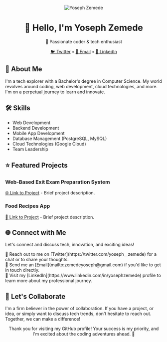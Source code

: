 <!-- Header -->
<p align="center">
  <img src="https://your-image-url.com/your-image.png" alt="Yoseph Zemede">
</p>

<h1 align="center">👋 Hello, I'm Yoseph Zemede</h1>
<p align="center">🚀 Passionate coder & tech enthusiast</p>

<!-- Social Links -->
<p align="center">
  <a href="https://twitter.com/yoseph__zemede">🐦 Twitter</a> •
  <a href="mailto:zemedeyoseph@gmail.com">📧 Email</a> •
  <a href="https://www.linkedin.com/in/yosephzemede">🔗 LinkedIn</a>
</p>

<!-- About Me -->
<h2>🌟 About Me</h2>
<p>I'm a tech explorer with a Bachelor's degree in Computer Science. My world revolves around coding, web development, cloud technologies, and more. I'm on a perpetual journey to learn and innovate.</p>

<!-- Skills -->
<h2>🛠️ Skills</h2>
<ul>
  <li>Web Development <i class="fab fa-html5"></i> <i class="fab fa-css3"></i> <i class="fab fa-js"></i> <i class="fab fa-react"></i></li>
  <li>Backend Development <i class="fab fa-python"></i> <i class="fab fa-django"></i> <i class="fab fa-flask"></i></li>
  <li>Mobile App Development <i class="fab fa-android"></i></li>
  <li>Database Management <i class="fas fa-database"></i> (PostgreSQL, MySQL)</li>
  <li>Cloud Technologies <i class="fab fa-google"></i> (Google Cloud)</li>
  <li>Team Leadership <i class="fas fa-users"></i></li>
</ul>

<!-- Featured Projects -->
<h2>⭐ Featured Projects</h2>

<!-- Project 1 -->
<h3>Web-Based Exit Exam Preparation System</h3>
<p><a href="Link to Project 1">🌐 Link to Project</a> - Brief project description.</p>

<!-- Project 2 -->
<h3>Food Recipes App</h3>
<p><a href="Link to Project 2">🍔 Link to Project</a> - Brief project description.</p>

<!-- Connect with Me -->
<h2>🌐 Connect with Me</h2>
<p>Let's connect and discuss tech, innovation, and exciting ideas!</p>
<p>
  💬 Reach out to me on [Twitter](https://twitter.com/yoseph__zemede) for a chat or to share your thoughts.<br>
  📧 Send me an [Email](mailto:zemedeyoseph@gmail.com) if you'd like to get in touch directly.<br>
  🔗 Visit my [LinkedIn](https://www.linkedin.com/in/yosephzemede) profile to learn more about my professional journey.
</p>

<!-- Collaboration -->
<h2>🤝 Let's Collaborate</h2>
<p>I'm a firm believer in the power of collaboration. If you have a project, or idea, or simply want to discuss tech trends, don't hesitate to reach out. Together, we can make a difference!</p>

<!-- Footer -->
<p align="center">Thank you for visiting my GitHub profile! Your success is my priority, and I'm excited about the coding adventures ahead. 🌟</p>
